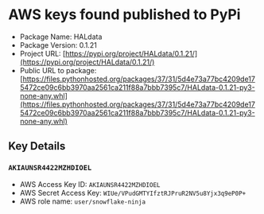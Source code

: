 # AWS keys found published to PyPi

* Package Name: HALdata
* Package Version: 0.1.21
* Project URL: [https://pypi.org/project/HALdata/0.1.21/](https://pypi.org/project/HALdata/0.1.21/)
* Public URL to package: [https://files.pythonhosted.org/packages/37/31/5d4e73a77bc4209de175472ce09c6bb3970aa2561ca211f88a7bbb7395c7/HALdata-0.1.21-py3-none-any.whl](https://files.pythonhosted.org/packages/37/31/5d4e73a77bc4209de175472ce09c6bb3970aa2561ca211f88a7bbb7395c7/HALdata-0.1.21-py3-none-any.whl)

## Key Details
### `AKIAUNSR4422MZHDIOEL`

* AWS Access Key ID: `AKIAUNSR4422MZHDIOEL`
* AWS Secret Access Key: `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` 
* AWS role name: `user/snowflake-ninja`
